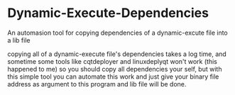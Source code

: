 # Dynamic-Execute-Dependencies
An automasion tool for copying dependencies of a dynamic-excute file into a lib file

copying all of a dynamic-execute file's dependencies takes a log time, and sometime some tools like cqtdeployer and linuxdeplyqt won't work (this happened to me)
so you should copy all dependencies your self, but with this simple tool you can automate this work and just give your binary file address as argument to this program and lib file will be done.
